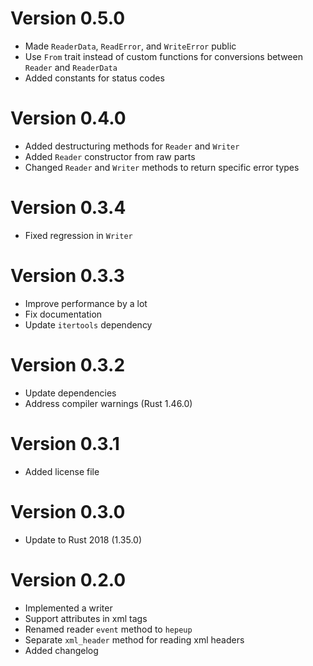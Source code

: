 # Version 0.5.0

- Made `ReaderData`, `ReadError`, and `WriteError` public
- Use `From` trait instead of custom functions for conversions between
  `Reader` and `ReaderData`
- Added constants for status codes

# Version 0.4.0

- Added destructuring methods for `Reader` and `Writer`
- Added `Reader` constructor from raw parts
- Changed `Reader` and `Writer` methods to return specific error types

# Version 0.3.4

- Fixed regression in `Writer`

# Version 0.3.3

- Improve performance by a lot
- Fix documentation
- Update `itertools` dependency

# Version 0.3.2

- Update dependencies
- Address compiler warnings (Rust 1.46.0)

# Version 0.3.1

- Added license file

# Version 0.3.0

- Update to Rust 2018 (1.35.0)

# Version 0.2.0

- Implemented a writer
- Support attributes in xml tags
- Renamed reader `event` method to `hepeup`
- Separate `xml_header` method for reading xml headers
- Added changelog
